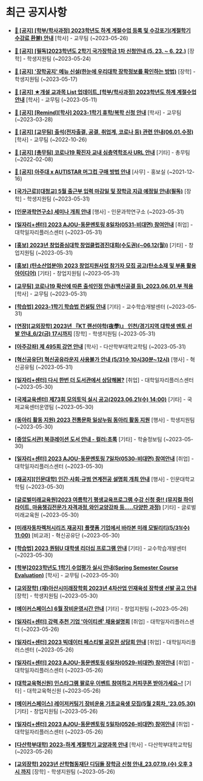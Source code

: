 # 최근 공지사항

* **[📌 [공지] [학부/학사과정] 2023학년도 하계 계절수업 등록 및 수강포기(계절학기 수강료 환불) 안내](http://ajou.ac.kr/kr/ajou/notice.do?mode=view&amp;articleNo=215210&amp;article.offset=0&amp;articleLimit=30)**
 [학사] - 교무팀 (~2023-05-26)

* **[📌 [공지] [필독]2023학년도 2학기 국가장학금 1차 신청안내 (5. 23. ~ 6. 22.)](http://ajou.ac.kr/kr/ajou/notice.do?mode=view&amp;articleNo=215084&amp;article.offset=0&amp;articleLimit=30)**
 [장학] - 학생지원팀 (~2023-05-24)

* **[📌 [공지] &#x27;장학공지&#x27; 메뉴 신설(한눈에 우리대학 장학정보를 확인하는 방법)](http://ajou.ac.kr/kr/ajou/notice.do?mode=view&amp;articleNo=214764&amp;article.offset=0&amp;articleLimit=30)**
 [장학] - 학생지원팀 (~2023-05-17)

* **[📌 [공지] ★개설 교과목 List 업데이트_[학부/학사과정] 2023학년도 하계 계절수업 안내](http://ajou.ac.kr/kr/ajou/notice.do?mode=view&amp;articleNo=214493&amp;article.offset=0&amp;articleLimit=30)**
 [학사] - 교무팀 (~2023-05-11)

* **[📌 [공지] [Remind][학사] 2023-1학기 휴학/복학 신청 안내](http://ajou.ac.kr/kr/ajou/notice.do?mode=view&amp;articleNo=212711&amp;article.offset=0&amp;articleLimit=30)**
 [학사] - 교무팀 (~2023-03-28)

* **[📌 [공지] [교무팀] 출석(전자출결, 공결, 취업계, 코로나 등) 관련 안내(06.01.수정)](http://ajou.ac.kr/kr/ajou/notice.do?mode=view&amp;articleNo=205552&amp;article.offset=0&amp;articleLimit=30)**
 [학사] - 교무팀 (~2022-10-26)

* **[📌 [공지] [총무팀] 코로나19 확진자 교내 심층역학조사 URL 안내](http://ajou.ac.kr/kr/ajou/notice.do?mode=view&amp;articleNo=180493&amp;article.offset=0&amp;articleLimit=30)**
 [기타] - 총무팀 (~2022-02-08)

* **[📌 [공지] 아주대 x AUTISTAR 머그컵 구매 방법 안내](http://ajou.ac.kr/kr/ajou/notice.do?mode=view&amp;articleNo=147976&amp;article.offset=0&amp;articleLimit=30)**
 [사무] - 홍보실 (~2021-12-16)

* **[[국가근로][대청교] 5월 출근부 입력 마감일 및 장학금 지급 예정일 안내(필독)](http://ajou.ac.kr/kr/ajou/notice.do?mode=view&amp;articleNo=215322&amp;article.offset=0&amp;articleLimit=30)**
 [장학] - 학생지원팀 (~2023-05-31)

* **[[인문과학연구소] 세미나 개최 안내](http://ajou.ac.kr/kr/ajou/notice.do?mode=view&amp;articleNo=215317&amp;article.offset=0&amp;articleLimit=30)**
 [행사] - 인문과학연구소 (~2023-05-31)

* **[[일자리+센터] 2023 AJOU-동문멘토링 8일차(0531-비대면) 참여안내](http://ajou.ac.kr/kr/ajou/notice.do?mode=view&amp;articleNo=215315&amp;article.offset=0&amp;articleLimit=30)**
 [취업] - 대학일자리플러스센터 (~2023-05-31)

* **[[홍보] 2023년 창업중심대학 창업클럽경진대회(수도권)(~06.12(월))](http://ajou.ac.kr/kr/ajou/notice.do?mode=view&amp;articleNo=215313&amp;article.offset=0&amp;articleLimit=30)**
 [기타] - 창업지원팀 (~2023-05-31)

* **[[홍보] (탄소산업분야) 2023 창업지원사업 참가자 모집 공고(탄소소재 및 부품 활용 아이디어)](http://ajou.ac.kr/kr/ajou/notice.do?mode=view&amp;articleNo=215311&amp;article.offset=0&amp;articleLimit=30)**
 [기타] - 창업지원팀 (~2023-05-31)

* **[[교무팀] 코로나19 확산에 따른 출석인정 안내(백신공결 등)_2023.06.01.부 적용](http://ajou.ac.kr/kr/ajou/notice.do?mode=view&amp;articleNo=215308&amp;article.offset=0&amp;articleLimit=30)**
 [학사] - 교무팀 (~2023-05-31)

* **[[학습법] 2023-1학기 학습법 컨설팅 안내](http://ajou.ac.kr/kr/ajou/notice.do?mode=view&amp;articleNo=215301&amp;article.offset=0&amp;articleLimit=30)**
 [기타] - 교수학습개발센터 (~2023-05-31)

* **[[연장][교외장학] 2023년 『KT 랜선야학(夜學)』 인천/경기지역 대학생 멘토 선발 안내_6/2(금) 17시까지](http://ajou.ac.kr/kr/ajou/notice.do?mode=view&amp;articleNo=215298&amp;article.offset=0&amp;articleLimit=30)**
 [장학] - 학생지원팀 (~2023-05-31)

* **[[아주강좌] 제 495회 강연 안내](http://ajou.ac.kr/kr/ajou/notice.do?mode=view&amp;articleNo=215296&amp;article.offset=0&amp;articleLimit=30)**
 [학사] - 다산학부대학교학팀 (~2023-05-31)

* **[[혁신공유단] 혁신공유라운지 사용불가 안내 (5/31수 10시30분~12시)](http://ajou.ac.kr/kr/ajou/notice.do?mode=view&amp;articleNo=215294&amp;article.offset=0&amp;articleLimit=30)**
 [행사] - 혁신공유팀 (~2023-05-31)

* **[[일자리+센터] 다시 한번 더 도서관에서 상담해봄?](http://ajou.ac.kr/kr/ajou/notice.do?mode=view&amp;articleNo=215284&amp;article.offset=0&amp;articleLimit=30)**
 [취업] - 대학일자리플러스센터 (~2023-05-30)

* **[[국제교육센터] 제73회 모의토익 실시 공고(2023.06.21(수) 14:00)](http://ajou.ac.kr/kr/ajou/notice.do?mode=view&amp;articleNo=215269&amp;article.offset=0&amp;articleLimit=30)**
 [기타] - 국제교육센터운영팀 (~2023-05-30)

* **[(동아리 활동 지원) 2023 전통문화 일상누림 동아리 활동 지원](http://ajou.ac.kr/kr/ajou/notice.do?mode=view&amp;articleNo=215267&amp;article.offset=0&amp;articleLimit=30)**
 [행사] - 학생지원팀 (~2023-05-30)

* **[[중앙도서관] 북큐레이션 도서 안내 - 컬러:초록](http://ajou.ac.kr/kr/ajou/notice.do?mode=view&amp;articleNo=215260&amp;article.offset=0&amp;articleLimit=30)**
 [기타] - 학술정보팀 (~2023-05-30)

* **[[일자리+센터] 2023 AJOU-동문멘토링 7일차(0530-비대면) 참여안내](http://ajou.ac.kr/kr/ajou/notice.do?mode=view&amp;articleNo=215254&amp;article.offset=0&amp;articleLimit=30)**
 [취업] - 대학일자리플러스센터 (~2023-05-30)

* **[[재공지][인문대학] 인간·사회·규범 연계전공 설명회 개최 안내](http://ajou.ac.kr/kr/ajou/notice.do?mode=view&amp;articleNo=215248&amp;article.offset=0&amp;articleLimit=30)**
 [행사] - 인문대학교학팀 (~2023-05-30)

* **[[글로벌미래교육원]2023 여름학기 평생교육프로그램 수강 신청 중!! (뮤지컬 하이라이트, 마음챙김전문가 자격과정,와인교양강좌 등.....다양한 과정)](http://ajou.ac.kr/kr/ajou/notice.do?mode=view&amp;articleNo=215247&amp;article.offset=0&amp;articleLimit=30)**
 [기타] - 글로벌미래교육원 (~2023-05-30)

* **[[미래자동차렉처시리즈 재공지] 플랫폼 기업에서 바라본 미래 모빌리티(5/31(수) 11:00)](http://ajou.ac.kr/kr/ajou/notice.do?mode=view&amp;articleNo=215245&amp;article.offset=0&amp;articleLimit=30)**
 [비교과] - 혁신공유단 (~2023-05-30)

* **[[학습법] 2023 퀀텀U 대학생 리더십 프로그램 안내](http://ajou.ac.kr/kr/ajou/notice.do?mode=view&amp;articleNo=215237&amp;article.offset=0&amp;articleLimit=30)**
 [기타] - 교수학습개발센터 (~2023-05-30)

* **[[학부]2023학년도 1학기 수업평가 실시 안내(Spring Semester Course Evaluation)](http://ajou.ac.kr/kr/ajou/notice.do?mode=view&amp;articleNo=215232&amp;article.offset=0&amp;articleLimit=30)**
 [학사] - 교무팀 (~2023-05-30)

* **[[교외장학] (재)아산시미래장학회 2023년 4차산업 인재육성 장학생 선발 공고 안내](http://ajou.ac.kr/kr/ajou/notice.do?mode=view&amp;articleNo=215228&amp;article.offset=0&amp;articleLimit=30)**
 [장학] - 학생지원팀 (~2023-05-30)

* **[[메이커스페이스] 6월 장비운영시간 안내](http://ajou.ac.kr/kr/ajou/notice.do?mode=view&amp;articleNo=215218&amp;article.offset=0&amp;articleLimit=30)**
 [기타] - 창업지원팀 (~2023-05-26)

* **[[일자리+센터] 강력 추천 기업 &#x27;아이티센&#x27; 채용설명회](http://ajou.ac.kr/kr/ajou/notice.do?mode=view&amp;articleNo=215214&amp;article.offset=0&amp;articleLimit=30)**
 [취업] - 대학일자리플러스센터 (~2023-05-26)

* **[[일자리+센터] 2023 빅데이터 페스티벌 공모전 상담회 안내](http://ajou.ac.kr/kr/ajou/notice.do?mode=view&amp;articleNo=215213&amp;article.offset=0&amp;articleLimit=30)**
 [취업] - 대학일자리플러스센터 (~2023-05-26)

* **[[일자리+센터] 2023 AJOU-동문멘토링 6일차(0529-비대면) 참여안내](http://ajou.ac.kr/kr/ajou/notice.do?mode=view&amp;articleNo=215212&amp;article.offset=0&amp;articleLimit=30)**
 [취업] - 대학일자리플러스센터 (~2023-05-26)

* **[[대학교육혁신원] 인스타그램 팔로우 이벤트 참여하고 커피쿠폰 받아가세요~!](http://ajou.ac.kr/kr/ajou/notice.do?mode=view&amp;articleNo=215208&amp;article.offset=0&amp;articleLimit=30)**
 [기타] - 대학교육혁신원 (~2023-05-26)

* **[[메이커스페이스] 레이저커팅기 장비운용 기초교육생 모집(5월 2회차_&#x27;23.05.30)](http://ajou.ac.kr/kr/ajou/notice.do?mode=view&amp;articleNo=215207&amp;article.offset=0&amp;articleLimit=30)**
 [기타] - 창업지원팀 (~2023-05-26)

* **[[일자리+센터] 2023 AJOU-동문멘토링 5일차(0526-비대면) 참여안내](http://ajou.ac.kr/kr/ajou/notice.do?mode=view&amp;articleNo=215200&amp;article.offset=0&amp;articleLimit=30)**
 [취업] - 대학일자리플러스센터 (~2023-05-26)

* **[[다산학부대학] 2023-하계 계절학기 교양과목 안내](http://ajou.ac.kr/kr/ajou/notice.do?mode=view&amp;articleNo=215197&amp;article.offset=0&amp;articleLimit=30)**
 [학사] - 다산학부대학교학팀 (~2023-05-26)

* **[[교외장학] 2023년 산학협동재단 디딤돌 장학금 신청 안내_23.07.19.(수) 오후 3시 까지](http://ajou.ac.kr/kr/ajou/notice.do?mode=view&amp;articleNo=215189&amp;article.offset=0&amp;articleLimit=30)**
 [장학] - 학생지원팀 (~2023-05-26)
